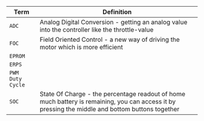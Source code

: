 |Term|Definition|
|---------|---|
|`ADC`| Analog Digital Conversion - getting an analog value into the controller like the throttle-value |
|`FOC`| Field Oriented Control - a new way of driving the motor which is more efficient|
|`EPROM`| |
|`ERPS`| |
|`PWM Duty Cycle`| |
|`SOC`| State Of Charge - the percentage readout of home much battery is remaining, you can access it by pressing the middle and bottom buttons together|